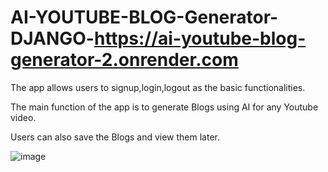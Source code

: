 # AI-YOUTUBE-BLOG-Generator-DJANGO-https://ai-youtube-blog-generator-2.onrender.com

The app allows users to signup,login,logout as the basic functionalities.

The main function of the app is to generate Blogs using AI for any Youtube video.

Users can also save the Blogs and view them later.

![image](https://github.com/user-attachments/assets/8fe9be64-ffbe-4ce1-b63b-f2c03a9f5f71)
